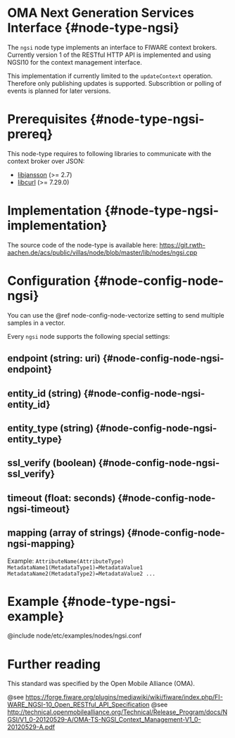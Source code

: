 # OMA Next Generation Services Interface {#node-type-ngsi}

The `ngsi` node type implements an interface to FIWARE context brokers.
Currently version 1 of the RESTful HTTP API is implemented and using NGSI10 for the context management interface.

This implementation if currently limited to the `updateContext` operation.
Therefore only publishing updates is supported. Subscribtion or polling of events is planned for later versions.

# Prerequisites {#node-type-ngsi-prereq}

This node-type requires to following libraries to communicate with the context broker over JSON:

 - [libjansson](http://www.digip.org/jansson/) (>= 2.7)
 - [libcurl](https://curl.haxx.se/libcurl/) (>= 7.29.0)

# Implementation {#node-type-ngsi-implementation}

The source code of the node-type is available here:
https://git.rwth-aachen.de/acs/public/villas/node/blob/master/lib/nodes/ngsi.cpp

# Configuration {#node-config-node-ngsi}

You can use the @ref node-config-node-vectorize setting to send multiple samples in a vector.

Every `ngsi` node supports the following special settings:

## endpoint (string: uri) {#node-config-node-ngsi-endpoint}

## entity_id (string) {#node-config-node-ngsi-entity_id}

## entity_type (string) {#node-config-node-ngsi-entity_type}

## ssl_verify (boolean) {#node-config-node-ngsi-ssl_verify}

## timeout (float: seconds) {#node-config-node-ngsi-timeout}

## mapping (array of strings) {#node-config-node-ngsi-mapping}

Example: `AttributeName(AttributeType) MetadataName1(MetadataType1)=MetadataValue1 MetadataName2(MetadataType2)=MetadataValue2 ...`

# Example {#node-type-ngsi-example}

@include node/etc/examples/nodes/ngsi.conf

# Further reading

This standard was specified by the Open Mobile Alliance (OMA).

@see https://forge.fiware.org/plugins/mediawiki/wiki/fiware/index.php/FI-WARE_NGSI-10_Open_RESTful_API_Specification
@see http://technical.openmobilealliance.org/Technical/Release_Program/docs/NGSI/V1_0-20120529-A/OMA-TS-NGSI_Context_Management-V1_0-20120529-A.pdf
